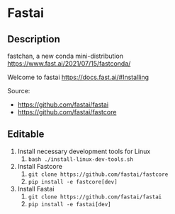 # Fastai

## Description

fastchan, a new conda mini-distribution
https://www.fast.ai/2021/07/15/fastconda/

Welcome to fastai
https://docs.fast.ai/#Installing

Source:
- https://github.com/fastai/fastai
- https://github.com/fastai/fastcore


## Editable

1. Install necessary development tools for Linux 
   1. `bash ./install-linux-dev-tools.sh`
2. Install Fastcore
   1. `git clone https://github.com/fastai/fastcore`
   2. `pip install -e fastcore[dev]`
3. Install Fastai
   1. `git clone https://github.com/fastai/fastai`
   2. `pip install -e fastai[dev]`
